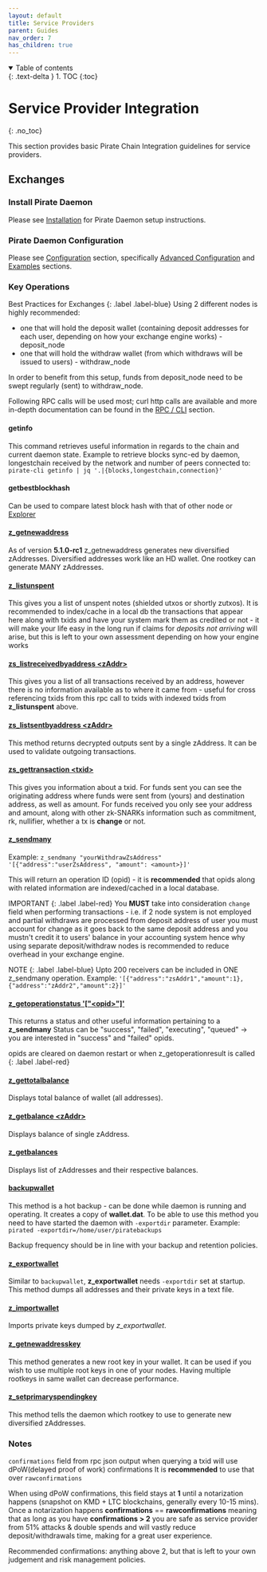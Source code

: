 ```yaml
---
layout: default
title: Service Providers
parent: Guides
nav_order: 7
has_children: true
---
```


<details open markdown="block">
  <summary>
    Table of contents
  </summary>
  {: .text-delta }
1. TOC
{:toc}
</details>

# Service Provider Integration
{: .no_toc}

This section provides basic Pirate Chain Integration guidelines for service providers.

## Exchanges

### Install Pirate Daemon
Please see [Installation](../../installation) for Pirate Daemon setup instructions.

### Pirate Daemon Configuration
Please see [Configuration](../../configuration) section, specifically [Advanced Configuration](../../configuration/advanced) and [Examples](../../configuration/examples) sections.

### Key Operations

Best Practices for Exchanges
{: .label .label-blue}
Using 2 different nodes is highly recommended:
- one that will hold the deposit wallet (containing deposit addresses for each user, depending on how your exchange engine works) - deposit\_node
- one that will hold the withdraw wallet (from which withdraws will be issued to users) - withdraw\_node

In order to benefit from this setup, funds from deposit\_node need to be swept regularly (sent) to withdraw\_node.

Following RPC calls will be used most; curl http calls are available and more in-depth documentation can be found in the [RPC / CLI](../../rpc) section.

#### getinfo
This command retrieves useful information in regards to the chain and current daemon state.
Example to retrieve blocks sync-ed by daemon, longestchain received by the network and number of peers connected to:
`pirate-cli getinfo | jq '.|{blocks,longestchain,connection}'`

#### getbestblockhash
Can be used to compare latest block hash with that of other node or [Explorer](https://explorer.pirate.black)

#### [z_getnewaddress](../../rpc/z_getnewaddress)
As of version **5.1.0-rc1** z_getnewaddress generates new diversified zAddresses. Diversified addresses work like an HD wallet.
One rootkey can generate MANY zAddresses.

#### [z_listunspent](../../rpc/z_listunspent)
This gives you a list of unspent notes (shielded utxos or shortly zutxos).
It is recommended to index/cache in a local db the transactions that appear here along with txids and have your system mark them as credited or not - it will make your life easy in the long run if claims for _deposits not arriving_ will arise, but this is left to your own assessment depending on how your engine works

#### [zs_listreceivedbyaddress \<zAddr\>](../../rpc/zs_listreceivedbyaddress)
This gives you a list of all transactions received by an address, however there is no information available as to where it came from - useful for cross referencing txids from this rpc call to txids with indexed txids from **z_listunspent** above.

#### [zs_listsentbyaddress \<zAddr\>](../../rpc/zs_listsentbyaddress)
This method returns decrypted outputs sent by a single zAddress. It can be used to validate outgoing transactions.

#### [zs_gettransaction \<txid\>](../../rpc/zs_gettransaction)
This gives you information about a txid.
For funds sent you can see the originating address where funds were sent from (yours) and destination address, as well as amount.
For funds received you only see your address and amount, along with other zk-SNARKs information such as commitment, rk, nullifier, whether a tx is **change** or not.

#### [z_sendmany](../../rpc/z_sendmany)
Example: `z_sendmany "yourWithdrawZsAddress" '[{"address":"userZsAddress", "amount": <amount>}]'`

This will return an operation ID (opid) - it is **recommended** that opids along with related information are indexed/cached in a local database.

IMPORTANT
{: .label .label-red}
You **MUST** take into consideration `change` field when performing transactions - i.e. if 2 node system is not employed and partial withdraws are processed from deposit address of user you must account for change as it goes back to the same deposit address and you mustn't credit it to users' balance in your accounting system hence why using separate deposit/withdraw nodes is recommended to reduce overhead in your exchange engine.

NOTE
{: .label .label-blue}
Upto 200 receivers can be included in ONE z_sendmany operation.
Example: `'[{"address":"zsAddr1","amount":1},{"address":"zAddr2","amount":2}]'`

#### [z_getoperationstatus '\["\<opid\>"\]'](../../rpc/z_getoperationstatus)
This returns a status and other useful information pertaining to a **z_sendmany**
Status can be "success", "failed", "executing", "queued" -> you are interested in "success" and "failed" opids.

opids are cleared on daemon restart or when z_getoperationresult is called
{: .label .label-red}

#### [z_gettotalbalance](../../rpc/z_gettotalbalance)
Displays total balance of wallet (all addresses).

#### [z_getbalance \<zAddr\>](../../z_getbalance)
Displays balance of single zAddress.

#### [z_getbalances](../../rpc/z_getbalances)
Displays list of zAddresses and their respective balances.

#### [backupwallet](../../rpc/backupwallet)
This method is a hot backup - can be done while daemon is running and operating. It creates a copy of **wallet.dat**.
To be able to use this method you need to have started the daemon with `-exportdir` parameter. Example: `pirated -exportdir=/home/user/piratebackups`

Backup frequency should be in line with your backup and retention policies.

#### [z_exportwallet](../../rpc/z_exportwallet)
Similar to `backupwallet`, **z_exportwallet** needs `-exportdir` set at startup.
This method dumps all addresses and their private keys in a text file.

#### [z_importwallet](../../rpc/z_importwallet)
Imports private keys dumped by _z\_exportwallet_.

#### [z_getnewaddresskey](../../rpc/z_getnewaddresskey)
This method generates a new root key in your wallet. It can be used if you wish to use multiple root keys in one of your nodes.
Having multiple rootkeys in same wallet can decrease performance.

#### [z_setprimaryspendingkey](../../rpc/z_setprimaryspendingkey)
This method tells the daemon which rootkey to use to generate new diversified zAddresses.


### Notes
`confirmations` field from rpc json output when querying a txid will use dPoW(delayed proof of work) confirmations
It is **recommended** to use that over `rawconfirmations`

When using dPoW confirmations, this field stays at **1** until a notarization happens (snapshot on KMD + LTC blockchains, generally every 10-15 mins).
Once a notarization happens **confirmations** == **rawconfirmations** meaning that as long as you have **confirmations > 2** you are safe as service provider from 51% attacks & double spends and will vastly reduce deposit/withdrawals time, making for a great user experience.

Recommended confirmations: anything above 2, but that is left to your own judgement and risk management policies.

